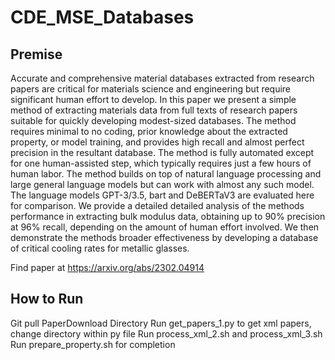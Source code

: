 # CDE_MSE_Databases

## Premise

Accurate and comprehensive material databases extracted from research papers are critical for materials science and engineering but require significant human effort to develop. In this paper we present a simple method of extracting materials data from full texts of research papers suitable for quickly developing modest-sized databases. The method requires minimal to no coding, prior knowledge about the extracted property, or model training, and provides high recall and almost perfect precision in the resultant database. The method is fully automated except for one human-assisted step, which typically requires just a few hours of human labor. The method builds on top of natural language processing and large general language models but can work with almost any such model. The language models GPT-3/3.5, bart and DeBERTaV3 are evaluated here for comparison. We provide a detailed detailed analysis of the methods performance in extracting bulk modulus data, obtaining up to 90% precision at 96% recall, depending on the amount of human effort involved. We then demonstrate the methods broader effectiveness by developing a database of critical cooling rates for metallic glasses.

Find paper at https://arxiv.org/abs/2302.04914

## How to Run

Git pull PaperDownload Directory
Run get_papers_1.py to get xml papers, change directory within py file 
Run process_xml_2.sh and process_xml_3.sh
Run prepare_property.sh for completion
